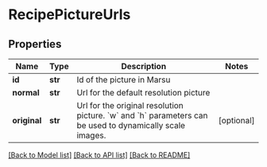 # RecipePictureUrls

## Properties
Name | Type | Description | Notes
------------ | ------------- | ------------- | -------------
**id** | **str** | Id of the picture in Marsu | 
**normal** | **str** | Url for the default resolution picture | 
**original** | **str** | Url for the original resolution picture. &#x60;w&#x60; and &#x60;h&#x60; parameters can be used to dynamically scale images.  | [optional] 

[[Back to Model list]](../README.md#documentation-for-models) [[Back to API list]](../README.md#documentation-for-api-endpoints) [[Back to README]](../README.md)


